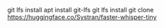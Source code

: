git lfs install
apt install git-lfs
git lfs install
git clone https://huggingface.co/Systran/faster-whisper-tiny